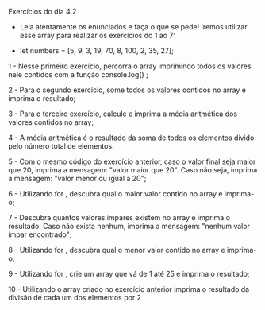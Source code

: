 Exercícios do dia 4.2

- Leia atentamente os enunciados e faça o que se pede! Iremos utilizar esse array para realizar os exercícios do 1 ao 7:

* let numbers = [5, 9, 3, 19, 70, 8, 100, 2, 35, 27];

1 - Nesse primeiro exercício, percorra o array imprimindo todos os valores nele contidos com a função console.log() ;

2 - Para o segundo exercício, some todos os valores contidos no array e imprima o resultado;

3 - Para o terceiro exercício, calcule e imprima a média aritmética dos valores contidos no array;

4 - A média aritmética é o resultado da soma de todos os elementos divido pelo número total de elementos.

5 - Com o mesmo código do exercício anterior, caso o valor final seja maior que 20, imprima a mensagem: "valor maior que 20". Caso não seja, imprima a mensagem: "valor menor ou igual a 20";

6 - Utilizando for , descubra qual o maior valor contido no array e imprima-o;

7 - Descubra quantos valores ímpares existem no array e imprima o resultado. Caso não exista nenhum, imprima a mensagem: "nenhum valor ímpar encontrado";

8 - Utilizando for , descubra qual o menor valor contido no array e imprima-o;

9 - Utilizando for , crie um array que vá de 1 até 25 e imprima o resultado;

10 - Utilizando o array criado no exercício anterior imprima o resultado da divisão de cada um dos elementos por 2 .
